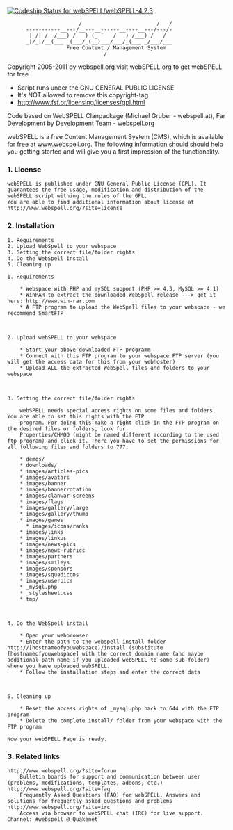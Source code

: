 [ ![Codeship Status for webSPELL/webSPELL-4.2.3](https://codeship.com/projects/655247c0-f3d1-0131-ce29-02087275ebc8/status?branch=master)](https://codeship.com/projects/27970)

```
                       /                        /   /
      -----------__---/__---__------__----__---/---/-
       | /| /  /___) /   ) (_ `   /   ) /___) /   /
      _|/_|/__(___ _(___/_(__)___/___/_(___ _/___/___
                   Free Content / Management System
                               /
```
  Copyright 2005-2011 by webspell.org visit webSPELL.org to get webSPELL for free
  * Script runs under the GNU GENERAL PUBLIC LICENSE
  * It's NOT allowed to remove this copyright-tag
  * http://www.fsf.or/licensing/licenses/gpl.html

Code based on WebSPELL Clanpackage (Michael Gruber - webspell.at),
Far Development by Development Team - webspell.org


webSPELL is a free Content Management System (CMS), which is available for free at www.webspell.org. The following information should should help you getting started and will give you a first impression of the functionality.


### 1. License

	webSPELL is published under GNU General Public License (GPL). It guarantees the free usage, modification and distribution of the webSPELL script withing the rules of the GPL.
	You are able to find additional information about license at http://www.webspell.org/?site=license

### 2. Installation

	1. Requirements
	2. Upload WebSpell to your webspace
	3. Setting the correct file/folder rights
	4. Do the WebSpell install
	5. Cleaning up

	1. Requirements

	    * Webspace with PHP and mySQL support (PHP >= 4.3, MySQL >= 4.1)
	    * WinRAR to extract the downloaded WebSpell release ---> get it here: http://www.win-rar.com
	    * A FTP program to upload the WebSpell files to your webspace - we recommend SmartFTP



	2. Upload webSPELL to your webspace

	    * Start your above downloaded FTP programm
	    * Connect with this FTP program to your webspace FTP server (you will get the access data for this from your webhoster)
	    * Upload ALL the extracted WebSpell files and folders to your webspace



	3. Setting the correct file/folder rights

		webSPELL needs special access rights on some files and folders. You are able to set this rights with the FTP
		program. For doing this make a right click in the FTP program on the desired files or folders, look for
		Properties/CHMOD (might be named different according to the used ftp program) and click it. There you have to set the permissions for all following files and folders to 777:

	    * demos/
	    * downloads/
	    * images/articles-pics
	    * images/avatars
	    * images/banner
	    * images/bannerrotation
	    * images/clanwar-screens
	    * images/flags
	    * images/gallery/large
	    * images/gallery/thumb
	    * images/games
		  * images/icons/ranks
	    * images/links
	    * images/linkus
	    * images/news-pics
	    * images/news-rubrics
	    * images/partners
	    * images/smileys
	    * images/sponsors
	    * images/squadicons
	    * images/userpics
	    * _mysql.php
	    * _stylesheet.css
	    * tmp/



	4. Do the WebSpell install

	    * Open your webbrowser
	    * Enter the path to the webspell install folder http://[hostnameofyouwebspace]/install (substitute [hostnameofyouwebspace] with the correct domain name (and maybe additional path name if you uploaded webSPELL to some sub-folder) where you have uploaded webSPELL.
	    * Follow the installation steps and enter the correct data



	5. Cleaning up

	    * Reset the access rights of _mysql.php back to 644 with the FTP program
	    * Delete the complete install/ folder from your webspace with the FTP program

	Now your webSPELL Page is ready.

### 3. Related links

	http://www.webspell.org/?site=forum
		Bulletin boards for support and communication between user (problems, modifications, templates, addons, etc.)
	http://www.webspell.org/?site=faq
		Frequently Asked Questions (FAQ) for webSPELL. Answers and solutions for frequently asked questions and problems
	http://www.webspell.org/?site=irc
		Access via browser to webSPELL chat (IRC) for live support. Channel: #webspell @ Quakenet
